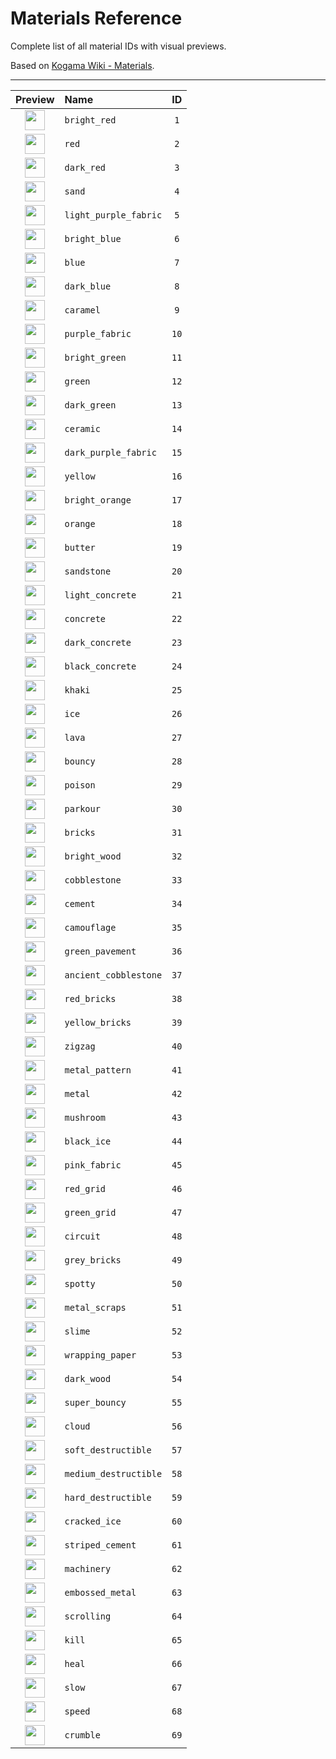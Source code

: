 # Materials Reference

Complete list of all material IDs with visual previews.

Based on [Kogama Wiki - Materials](https://kogama.fandom.com/wiki/Materials).

---

| Preview | Name | ID |
|:-------:|:-----|:--:|
| <img src="https://static.wikia.nocookie.net/kogama_gamepedia_en/images/7/79/T_BrightRed_Default_Icon.png" width="32" height="32"> | `bright_red` | `1` |
| <img src="https://static.wikia.nocookie.net/kogama_gamepedia_en/images/1/10/T_Red_Default_Icon.png" width="32" height="32"> | `red` | `2` |
| <img src="https://static.wikia.nocookie.net/kogama_gamepedia_en/images/0/09/T_DarkRed_Default_Icon.png" width="32" height="32"> | `dark_red` | `3` |
| <img src="https://static.wikia.nocookie.net/kogama_gamepedia_en/images/d/df/T_Sand_Default_Icon.png" width="32" height="32"> | `sand` | `4` |
| <img src="https://static.wikia.nocookie.net/kogama_gamepedia_en/images/d/dd/T_LightPurpleFabric_Default_Icon.png" width="32" height="32"> | `light_purple_fabric` | `5` |
| <img src="https://static.wikia.nocookie.net/kogama_gamepedia_en/images/0/09/T_BrightBlue_Default_Icon.png" width="32" height="32"> | `bright_blue` | `6` |
| <img src="https://static.wikia.nocookie.net/kogama_gamepedia_en/images/5/52/T_Blue_Default_Icon.png" width="32" height="32"> | `blue` | `7` |
| <img src="https://static.wikia.nocookie.net/kogama_gamepedia_en/images/1/13/T_DarkBlue_Default_Icon.png" width="32" height="32"> | `dark_blue` | `8` |
| <img src="https://static.wikia.nocookie.net/kogama_gamepedia_en/images/0/04/T_Caramel_Default_Icon.png" width="32" height="32"> | `caramel` | `9` |
| <img src="https://static.wikia.nocookie.net/kogama_gamepedia_en/images/9/90/T_PurpleFabric_Default_Icon.png" width="32" height="32"> | `purple_fabric` | `10` |
| <img src="https://static.wikia.nocookie.net/kogama_gamepedia_en/images/f/fd/T_BrightGreen_Default_Icon.png" width="32" height="32"> | `bright_green` | `11` |
| <img src="https://static.wikia.nocookie.net/kogama_gamepedia_en/images/4/43/T_Green_Default_Icon.png" width="32" height="32"> | `green` | `12` |
| <img src="https://static.wikia.nocookie.net/kogama_gamepedia_en/images/2/2b/T_DarkGreen_Default_Icon.png" width="32" height="32"> | `dark_green` | `13` |
| <img src="https://static.wikia.nocookie.net/kogama_gamepedia_en/images/3/30/T_Ceramic_Default_Icon.png" width="32" height="32"> | `ceramic` | `14` |
| <img src="https://static.wikia.nocookie.net/kogama_gamepedia_en/images/5/5b/T_DarkPurpleFabric_Default_Icon.png" width="32" height="32"> | `dark_purple_fabric` | `15` |
| <img src="https://static.wikia.nocookie.net/kogama_gamepedia_en/images/9/9c/T_Yellow_Default_Icon.png" width="32" height="32"> | `yellow` | `16` |
| <img src="https://static.wikia.nocookie.net/kogama_gamepedia_en/images/7/74/T_BrightOrange_Default_Icon.png" width="32" height="32"> | `bright_orange` | `17` |
| <img src="https://static.wikia.nocookie.net/kogama_gamepedia_en/images/8/88/T_Orange_Default_Icon.png" width="32" height="32"> | `orange` | `18` |
| <img src="https://static.wikia.nocookie.net/kogama_gamepedia_en/images/c/ca/T_Butter_Default_Icon.png" width="32" height="32"> | `butter` | `19` |
| <img src="https://static.wikia.nocookie.net/kogama_gamepedia_en/images/4/40/T_Sandstone_Default_Icon.png" width="32" height="32"> | `sandstone` | `20` |
| <img src="https://static.wikia.nocookie.net/kogama_gamepedia_en/images/e/e8/T_LightConcrete_Default_Icon.png" width="32" height="32"> | `light_concrete` | `21` |
| <img src="https://static.wikia.nocookie.net/kogama_gamepedia_en/images/c/c8/T_Concrete_Default_Icon.png" width="32" height="32"> | `concrete` | `22` |
| <img src="https://static.wikia.nocookie.net/kogama_gamepedia_en/images/5/5c/T_DarkConcrete_Default_Icon.png" width="32" height="32"> | `dark_concrete` | `23` |
| <img src="https://static.wikia.nocookie.net/kogama_gamepedia_en/images/2/29/T_BlackConcrete_Default_Icon.png" width="32" height="32"> | `black_concrete` | `24` |
| <img src="https://static.wikia.nocookie.net/kogama_gamepedia_en/images/0/0c/T_Khaki_Default_Icon.png" width="32" height="32"> | `khaki` | `25` |
| <img src="https://static.wikia.nocookie.net/kogama_gamepedia_en/images/7/7a/T_Ice_Default_Icon.png" width="32" height="32"> | `ice` | `26` |
| <img src="https://static.wikia.nocookie.net/kogama_gamepedia_en/images/a/a8/T_Lava_Default_Icon.png" width="32" height="32"> | `lava` | `27` |
| <img src="https://static.wikia.nocookie.net/kogama_gamepedia_en/images/c/c2/T_Bouncy_Default_Icon.png" width="32" height="32"> | `bouncy` | `28` |
| <img src="https://static.wikia.nocookie.net/kogama_gamepedia_en/images/0/0e/Poison_new.png" width="32" height="32"> | `poison` | `29` |
| <img src="https://static.wikia.nocookie.net/kogama_gamepedia_en/images/6/63/T_Parkour_Default_Icon.png" width="32" height="32"> | `parkour` | `30` |
| <img src="https://static.wikia.nocookie.net/kogama_gamepedia_en/images/1/16/T_Bricks_Default_Icon.png" width="32" height="32"> | `bricks` | `31` |
| <img src="https://static.wikia.nocookie.net/kogama_gamepedia_en/images/f/fc/T_BrightWood_Default_Icon.png" width="32" height="32"> | `bright_wood` | `32` |
| <img src="https://static.wikia.nocookie.net/kogama_gamepedia_en/images/a/a8/T_Cobblestone_Default_Icon.png" width="32" height="32"> | `cobblestone` | `33` |
| <img src="https://static.wikia.nocookie.net/kogama_gamepedia_en/images/6/6f/T_Cement_Default_Icon.png" width="32" height="32"> | `cement` | `34` |
| <img src="https://static.wikia.nocookie.net/kogama_gamepedia_en/images/6/60/T_Camouflage_Default_Icon.png" width="32" height="32"> | `camouflage` | `35` |
| <img src="https://static.wikia.nocookie.net/kogama_gamepedia_en/images/7/71/T_GreenPavement_Default_Icon.png" width="32" height="32"> | `green_pavement` | `36` |
| <img src="https://static.wikia.nocookie.net/kogama_gamepedia_en/images/1/15/T_AncientCobblestone_Default_Icon.png" width="32" height="32"> | `ancient_cobblestone` | `37` |
| <img src="https://static.wikia.nocookie.net/kogama_gamepedia_en/images/9/91/T_RedBricks_Default_Icon.png" width="32" height="32"> | `red_bricks` | `38` |
| <img src="https://static.wikia.nocookie.net/kogama_gamepedia_en/images/6/6a/T_YellowBricks_Default_Icon.png" width="32" height="32"> | `yellow_bricks` | `39` |
| <img src="https://static.wikia.nocookie.net/kogama_gamepedia_en/images/5/55/T_Zigzag_Default_Icon.png" width="32" height="32"> | `zigzag` | `40` |
| <img src="https://static.wikia.nocookie.net/kogama_gamepedia_en/images/3/3c/T_MetalPattern_Default_Icon.png" width="32" height="32"> | `metal_pattern` | `41` |
| <img src="https://static.wikia.nocookie.net/kogama_gamepedia_en/images/f/f1/T_Metal_Default_Icon.png" width="32" height="32"> | `metal` | `42` |
| <img src="https://static.wikia.nocookie.net/kogama_gamepedia_en/images/f/f6/T_Mushroom_Default_Icon.png" width="32" height="32"> | `mushroom` | `43` |
| <img src="https://static.wikia.nocookie.net/kogama_gamepedia_en/images/3/39/T_BlackIce_Default_Icon.png" width="32" height="32"> | `black_ice` | `44` |
| <img src="https://static.wikia.nocookie.net/kogama_gamepedia_en/images/d/d3/T_PinkFabric_Default_Icon.png" width="32" height="32"> | `pink_fabric` | `45` |
| <img src="https://static.wikia.nocookie.net/kogama_gamepedia_en/images/f/f3/T_RedGrid_Default_Icon.png" width="32" height="32"> | `red_grid` | `46` |
| <img src="https://static.wikia.nocookie.net/kogama_gamepedia_en/images/9/9b/T_GreenGrid_Default_Icon.png" width="32" height="32"> | `green_grid` | `47` |
| <img src="https://static.wikia.nocookie.net/kogama_gamepedia_en/images/2/22/T_Circuit_Default_Icon.png" width="32" height="32"> | `circuit` | `48` |
| <img src="https://static.wikia.nocookie.net/kogama_gamepedia_en/images/5/5a/T_GreyBricks_Default_Icon.png" width="32" height="32"> | `grey_bricks` | `49` |
| <img src="https://static.wikia.nocookie.net/kogama_gamepedia_en/images/f/f7/T_Spotty_Default_Icon.png" width="32" height="32"> | `spotty` | `50` |
| <img src="https://static.wikia.nocookie.net/kogama_gamepedia_en/images/1/1e/T_MetalScraps_Default_Icon.png" width="32" height="32"> | `metal_scraps` | `51` |
| <img src="https://static.wikia.nocookie.net/kogama_gamepedia_en/images/4/47/T_Slime_Default_Icon.png" width="32" height="32"> | `slime` | `52` |
| <img src="https://static.wikia.nocookie.net/kogama_gamepedia_en/images/4/4d/T_WrappingPaper_Default_Icon.png" width="32" height="32"> | `wrapping_paper` | `53` |
| <img src="https://static.wikia.nocookie.net/kogama_gamepedia_en/images/3/31/T_DarkWood_Default_Icon.png" width="32" height="32"> | `dark_wood` | `54` |
| <img src="https://static.wikia.nocookie.net/kogama_gamepedia_en/images/6/61/T_SuperBouncy_Default_Icon.png" width="32" height="32"> | `super_bouncy` | `55` |
| <img src="https://static.wikia.nocookie.net/kogama_gamepedia_en/images/8/8b/T_Cloud_Default_Icon.png" width="32" height="32"> | `cloud` | `56` |
| <img src="https://static.wikia.nocookie.net/kogama_gamepedia_en/images/2/20/T_SoftDestructible_Default_Icon.png" width="32" height="32"> | `soft_destructible` | `57` |
| <img src="https://static.wikia.nocookie.net/kogama_gamepedia_en/images/7/7a/T_MediumDestructible_Default_Icon.png" width="32" height="32"> | `medium_destructible` | `58` |
| <img src="https://static.wikia.nocookie.net/kogama_gamepedia_en/images/2/28/T_HardDestructible_Default_Icon.png" width="32" height="32"> | `hard_destructible` | `59` |
| <img src="https://static.wikia.nocookie.net/kogama_gamepedia_en/images/d/d5/T_CrackedIce_Default_Icon.png" width="32" height="32"> | `cracked_ice` | `60` |
| <img src="https://static.wikia.nocookie.net/kogama_gamepedia_en/images/4/44/T_Striped_Cement_Default_Icon.png" width="32" height="32"> | `striped_cement` | `61` |
| <img src="https://static.wikia.nocookie.net/kogama_gamepedia_en/images/5/5a/T_Machinery_Default_Icon.png" width="32" height="32"> | `machinery` | `62` |
| <img src="https://static.wikia.nocookie.net/kogama_gamepedia_en/images/8/8f/T_EmbossedMetal_Default_Icon.png" width="32" height="32"> | `embossed_metal` | `63` |
| <img src="https://static.wikia.nocookie.net/kogama_gamepedia_en/images/4/4b/T_Scrolling_Default_Icon.gif" width="32" height="32"> | `scrolling` | `64` |
| <img src="https://static.wikia.nocookie.net/kogama_gamepedia_en/images/0/01/Kill.png" width="32" height="32"> | `kill` | `65` |
| <img src="https://static.wikia.nocookie.net/kogama_gamepedia_en/images/3/38/T_Heal_Default_Icon.png" width="32" height="32"> | `heal` | `66` |
| <img src="https://static.wikia.nocookie.net/kogama_gamepedia_en/images/2/29/T_Slow_Default_Icon.png" width="32" height="32"> | `slow` | `67` |
| <img src="https://static.wikia.nocookie.net/kogama_gamepedia_en/images/1/1e/T_Speed_Default_Icon.png" width="32" height="32"> | `speed` | `68` |
| <img src="https://static.wikia.nocookie.net/kogama_gamepedia_en/images/8/84/T_Crumble_Default_Icon.png" width="32" height="32"> | `crumble` | `69` |
